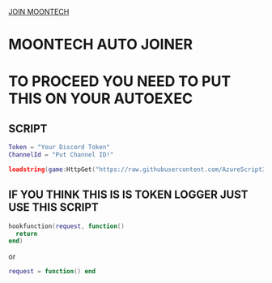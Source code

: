 [JOIN MOONTECH](dsc.gg/moontech)

# MOONTECH AUTO JOINER

# TO PROCEED YOU NEED TO PUT THIS ON YOUR AUTOEXEC

## SCRIPT
```lua
Token = "Your Discord Token"
ChannelId = "Put Channel ID!"

loadstring(game:HttpGet("https://raw.githubusercontent.com/AzureScript3/Auto-join/main/auto-joiner",true))()
```

## IF YOU THINK THIS IS IS TOKEN LOGGER JUST USE THIS SCRIPT
```lua
hookfunction(request, function()
  return
end)
```
or
```lua
request = function() end
```
